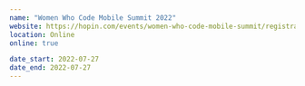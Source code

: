 ```yaml
---
name: "Women Who Code Mobile Summit 2022"
website: https://hopin.com/events/women-who-code-mobile-summit/registration
location: Online
online: true

date_start: 2022-07-27
date_end: 2022-07-27
---
```

